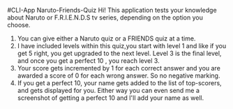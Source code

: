 #CLI-App Naruto-Friends-Quiz
Hi! This application tests your knowledge about Naruto or F.R.I.E.N.D.S tv series, depending on the option you choose.

1. You can give either a Naruto quiz or a FRIENDS quiz at a time.
2. I have included levels within this quiz,you start with level 1 and like if you get 5 right, you get upgraded to the next level. Level 3 is the final level, and once you get a perfect 10 , you reach level 3.
3. Your score gets incremented by 1 for each correct answer and you are awarded a score of 0 for each wrong answer. So no negative marking.
4. If you get a perfect 10, your name gets added to the list of top-scorers, and gets displayed for you. Either way you can even send me a screenshot of getting a perfect 10 and I'll add your name as well.
